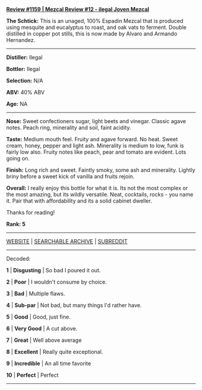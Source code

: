 
[**Review #1159 | Mezcal Review #12 - ilegal Joven Mezcal**]( https://t8ke.review/review-1159-ilegal-mezcal-joven/)

**The Schtick:** This is an unaged, 100% Espadin Mezcal that is produced using mesquite and eucalyptus to roast, and oak vats to ferment. Double distilled in copper pot stills, this is now made by Alvaro and Armando Hernandez. 

-----

**Distiller:** Ilegal

**Bottler:** Ilegal

**Selection:** N/A

**ABV:**  40% ABV

**Age:** NA 

-----

**Nose:**  Sweet confectioners sugar, light beets and vinegar. Classic agave notes. Peach ring, minerality and soil, faint acidity.   

**Taste:** Medium mouth feel. Fruity and agave forward. No heat. Sweet cream, honey, pepper and light ash. Minerality is medium to low, funk is fairly low also. Fruity notes like peach, pear and tomato are evident. Lots going on. 

**Finish:** Long rich and sweet. Faintly smoky, some ash and minerality. Lightly briny before a sweet kick of vanilla and fruits rejoin. 

**Overall:** I really enjoy this bottle for what it is. Its not the most complex or the most amazing, but its wildly versatile. Neat, cocktails, rocks - you name it. Pair that with affordability and its a solid cabinet dweller.

Thanks for reading!

**Rank: 5**



-----

[WEBSITE](https://t8ke.review) | [SEARCHABLE ARCHIVE](https://t8ke.review/review-archive/) | [SUBREDDIT](https://reddit.com/r/t8kereviews)

-----

Decoded:

**1** | **Disgusting** | So bad I poured it out.

**2** | **Poor** | I wouldn't consume by choice.

**3** | **Bad** | Multiple flaws.

**4** | **Sub-par** | Not bad, but many things I'd rather have.

**5** | **Good** | Good, just fine.

**6** | **Very Good** | A cut above.

**7** | **Great** | Well above average

**8** | **Excellent** | Really quite exceptional.

**9** | **Incredible** | An all time favorite

**10** | **Perfect** | Perfect

----

